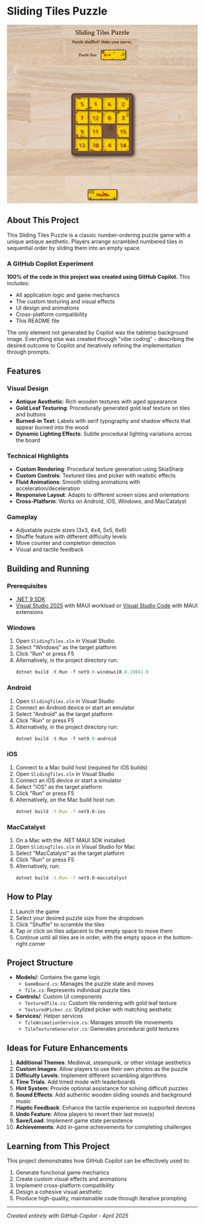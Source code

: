 # Sliding Tiles Puzzle

<img src="SlidingTiles/Resources/Images/slidingtiles.jpg" alt="Sliding Tiles Screenshot" width="600"/>

## About This Project

This Sliding Tiles Puzzle is a classic number-ordering puzzle game with a unique antique aesthetic. Players arrange scrambled numbered tiles in sequential order by sliding them into an empty space.

### A GitHub Copilot Experiment

**100% of the code in this project was created using GitHub Copilot.** This includes:

- All application logic and game mechanics
- The custom texturing and visual effects
- UI design and animations
- Cross-platform compatibility
- This README file

The only element not generated by Copilot was the tabletop background image. Everything else was created through "vibe coding" - describing the desired outcome to Copilot and iteratively refining the implementation through prompts.

## Features

### Visual Design

- **Antique Aesthetic**: Rich wooden textures with aged appearance
- **Gold Leaf Texturing**: Procedurally generated gold leaf texture on tiles and buttons
- **Burned-in Text**: Labels with serif typography and shadow effects that appear burned into the wood
- **Dynamic Lighting Effects**: Subtle procedural lighting variations across the board

### Technical Highlights

- **Custom Rendering**: Procedural texture generation using SkiaSharp
- **Custom Controls**: Textured tiles and picker with realistic effects
- **Fluid Animations**: Smooth sliding animations with acceleration/deceleration
- **Responsive Layout**: Adapts to different screen sizes and orientations
- **Cross-Platform**: Works on Android, iOS, Windows, and MacCatalyst

### Gameplay

- Adjustable puzzle sizes (3x3, 4x4, 5x5, 6x6)
- Shuffle feature with different difficulty levels
- Move counter and completion detection
- Visual and tactile feedback

## Building and Running

### Prerequisites

- [.NET 9 SDK](https://dotnet.microsoft.com/download)
- [Visual Studio 2025](https://visualstudio.microsoft.com/) with MAUI workload or [Visual Studio Code](https://code.visualstudio.com/) with MAUI extensions

### Windows

1. Open `SlidingTiles.sln` in Visual Studio
2. Select "Windows" as the target platform
3. Click "Run" or press F5
4. Alternatively, in the project directory run:
   ```powershell
   dotnet build -t:Run -f net9.0-windows10.0.19041.0
   ```

### Android

1. Open `SlidingTiles.sln` in Visual Studio
2. Connect an Android device or start an emulator
3. Select "Android" as the target platform
4. Click "Run" or press F5
5. Alternatively, in the project directory run:
   ```powershell
   dotnet build -t:Run -f net9.0-android
   ```

### iOS

1. Connect to a Mac build host (required for iOS builds)
2. Open `SlidingTiles.sln` in Visual Studio
3. Connect an iOS device or start a simulator
4. Select "iOS" as the target platform
5. Click "Run" or press F5
6. Alternatively, on the Mac build host run:
   ```bash
   dotnet build -t:Run -f net9.0-ios
   ```

### MacCatalyst

1. On a Mac with the .NET MAUI SDK installed
2. Open `SlidingTiles.sln` in Visual Studio for Mac
3. Select "MacCatalyst" as the target platform
4. Click "Run" or press F5
5. Alternatively, run:
   ```bash
   dotnet build -t:Run -f net9.0-maccatalyst
   ```

## How to Play

1. Launch the game
2. Select your desired puzzle size from the dropdown
3. Click "Shuffle" to scramble the tiles
4. Tap or click on tiles adjacent to the empty space to move them
5. Continue until all tiles are in order, with the empty space in the bottom-right corner

## Project Structure

- **Models/**: Contains the game logic
  - `GameBoard.cs`: Manages the puzzle state and moves
  - `Tile.cs`: Represents individual puzzle tiles
- **Controls/**: Custom UI components
  - `TexturedTile.cs`: Custom tile rendering with gold leaf texture
  - `TexturedPicker.cs`: Stylized picker with matching aesthetic
- **Services/**: Helper services
  - `TileAnimationService.cs`: Manages smooth tile movements
  - `TileTextureGenerator.cs`: Generates procedural gold textures

## Ideas for Future Enhancements

1. **Additional Themes**: Medieval, steampunk, or other vintage aesthetics
2. **Custom Images**: Allow players to use their own photos as the puzzle
3. **Difficulty Levels**: Implement different scrambling algorithms
4. **Time Trials**: Add timed mode with leaderboards
5. **Hint System**: Provide optional assistance for solving difficult puzzles
6. **Sound Effects**: Add authentic wooden sliding sounds and background music
7. **Haptic Feedback**: Enhance the tactile experience on supported devices
8. **Undo Feature**: Allow players to revert their last move(s)
9. **Save/Load**: Implement game state persistence
10. **Achievements**: Add in-game achievements for completing challenges

## Learning from This Project

This project demonstrates how GitHub Copilot can be effectively used to:

1. Generate functional game mechanics
2. Create custom visual effects and animations
3. Implement cross-platform compatibility
4. Design a cohesive visual aesthetic
5. Produce high-quality, maintainable code through iterative prompting

---

*Created entirely with GitHub Copilot - April 2025*
